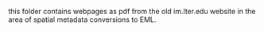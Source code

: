 this folder contains webpages as pdf from the old im.lter.edu website in the area of spatial metadata conversions to EML.
